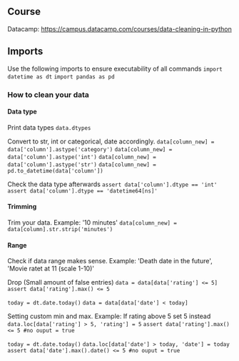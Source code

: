 ## Course
Datacamp: https://campus.datacamp.com/courses/data-cleaning-in-python

## Imports
Use the following imports to ensure executability of all commands
`import datetime as dt`
`import pandas as pd`

### How to clean your data
#### Data type
Print data types
`data.dtypes`

Convert to str, int or categorical, date accordingly.
`data[column_new] = data['column'].astype('category')`
`data[column_new] = data['column'].astype('int')`
`data[column_new] = data['column'].astype('str')`
`data[column_new] = pd.to_datetime(data['column'])`

Check the data type afterwards
`assert data['column'].dtype == 'int'`
`assert data['column'].dtype == 'datetime64[ns]'`

#### Trimming
Trim your data. Example: '10 minutes'
`data[column_new] = data[column].str.strip('minutes')`

#### Range 
Check if data range makes sense. Example: 'Death date in the future', 'Movie ratet at 11 (scale 1-10)'

Drop (Small amount of false entries)
`data = data[data['rating'] <= 5]`
`assert data['rating'].max() <= 5`

`today = dt.date.today()`
`data = data[data['date'] < today]`

Setting custom min and max. Example: If rating above 5 set 5 instead
`data.loc[data['rating'] > 5, 'rating'] = 5`
`assert data['rating'].max() <= 5 #no ouput = true`

`today = dt.date.today()`
`data.loc[data['date'] > today, 'date'] = today`
`assert data['date'].max().date() <= 5 #no ouput = true`

